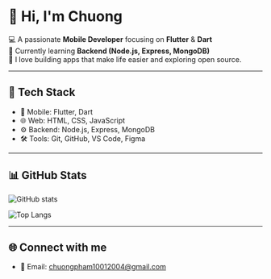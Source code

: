 # 👋 Hi, I'm Chuong  

💻 A passionate **Mobile Developer** focusing on **Flutter** & **Dart**  
🌱 Currently learning **Backend (Node.js, Express, MongoDB)**  
🚀 I love building apps that make life easier and exploring open source.  

---

## 🔧 Tech Stack
- 📱 Mobile: Flutter, Dart  
- 🌐 Web: HTML, CSS, JavaScript  
- ⚙️ Backend: Node.js, Express, MongoDB  
- 🛠 Tools: Git, GitHub, VS Code, Figma  

---

## 📊 GitHub Stats
![GitHub stats](https://github-readme-stats.vercel.app/api?username=Phamdinhlchuong1001&show_icons=true&theme=radical)  

![Top Langs](https://github-readme-stats.vercel.app/api/top-langs/?username=Phamdinhlchuong1001&layout=compact&theme=radical)

---

## 🌐 Connect with me
- 📧 Email: chuongpham10012004@gmail.com  
 

